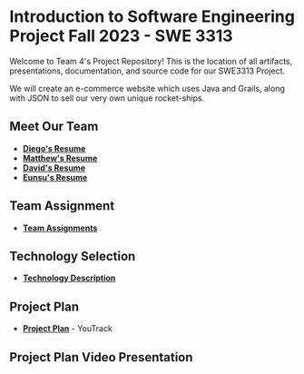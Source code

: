 # Introduction to Software Engineering Project Fall 2023 - SWE 3313

Welcome to Team 4's Project Repository! This is the location of all artifacts, presentations, documentation, and source code for our SWE3313 Project.

We will create an e-commerce website which uses Java and Grails, along with JSON to sell our very own unique rocket-ships.

## Meet Our Team
* __[Diego's Resume](https://github.com/DiegoFraR/swe3313Project/blob/main/Project%20Plan/Team%20Resumes%20/Diego's%20Resume.md)__ 
* __[Matthew's Resume](https://github.com/DiegoFraR/swe3313Project/blob/main/Project%20Plan/Team%20Resumes%20/Matthew's%20Resume.md)__
* __[David's Resume](https://github.com/DiegoFraR/swe3313Project/blob/main/Project%20Plan/Team%20Resumes%20/David's%20Resume.md)__
* __[Eunsu's Resume](https://github.com/DiegoFraR/swe3313Project/blob/main/Project%20Plan/Team%20Resumes%20/Eunsu's%20Resume.md)__

## Team Assignment
* __[Team Assignments](https://github.com/DiegoFraR/swe3313Project/blob/main/Project%20Plan/Team%20Assignments.md)__
## Technology Selection
* __[Technology Description](https://github.com/DiegoFraR/swe3313Project/blob/main/Project%20Plan/Technology%20Description.md)__

## Project Plan
* __[Project Plan](https://adkisson-swe-f23.youtrack.cloud/gantt-charts/174-13)__ - YouTrack


## Project Plan Video Presentation
